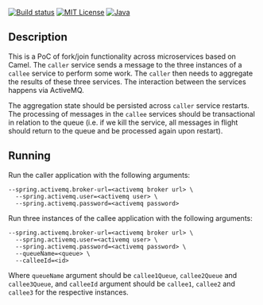 [![Build status](https://github.com/forketyfork/camel-forkjoin-poc/actions/workflows/build.yml/badge.svg)](https://github.com/forketyfork/camel-forkjoin-poc/actions/workflows/build.yml)
[![MIT License](https://img.shields.io/badge/license-MIT-blue.svg)](LICENSE)
[![Java](https://img.shields.io/badge/language-Java-orange.svg)](https://www.oracle.com/java/)

## Description
This is a PoC of fork/join functionality across microservices based on Camel.
The `caller` service sends a message to the three instances of a `callee` service to perform some work.
The `caller` then needs to aggregate the results of these three services. The interaction between
the services happens via ActiveMQ.

The aggregation state should be persisted across `caller` service restarts. The processing of
messages in the `callee` services should be transactional in relation to the queue
(i.e. if we kill the service, all messages in flight should return to the queue and be processed 
again upon restart).

## Running
Run the caller application with the following arguments:
```
--spring.activemq.broker-url=<activemq broker url> \
  --spring.activemq.user=<activemq user> \
  --spring.activemq.password=<activemq password> 
```

Run three instances of the callee application with the following arguments:
```
--spring.activemq.broker-url=<activemq broker url> \
  --spring.activemq.user=<activemq user> \
  --spring.activemq.password=<activemq password> \
  --queueName=<queue> \
  --calleeId=<id>
```
Where `queueName` argument should be `callee1Queue`, `callee2Queue` and `callee3Queue`,
and `calleeId` argument should be `callee1`, `callee2` and `callee3` for the respective instances.